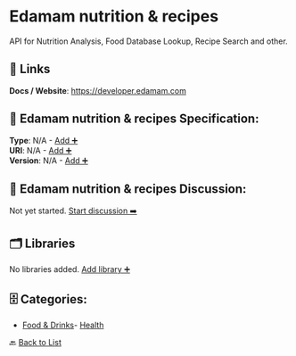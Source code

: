# Edamam nutrition & recipes

API for Nutrition Analysis, Food Database Lookup, Recipe Search and other.

##  🔗 Links
**Docs / Website**: https://developer.edamam.com

## 🧬 Edamam nutrition & recipes Specification:
**Type**: N/A - [Add ➕](https://github.com/apis-list/apis-list/edit/main/apis.yaml#L5793)  
**URI**: N/A - [Add ➕](https://github.com/apis-list/apis-list/edit/main/apis.yaml#L5793)  
**Version**: N/A - [Add ➕](https://github.com/apis-list/apis-list/edit/main/apis.yaml#L5793)

## 💬 Edamam nutrition & recipes Discussion:
Not yet started. [Start discussion ➡️](https://github.com/apis-list/apis-list/discussions/new)

## 🗂️ Libraries

No libraries added. [Add library ➕](https://github.com/apis-list/apis-list/edit/main/apis.yaml#L5793)    


## 🗄️ Categories:
- [Food & Drinks](https://github.com/apis-list/apis-list#food--drinks-)- [Health](https://github.com/apis-list/apis-list#health-)

🔙  [Back to List](https://github.com/apis-list/apis-list)

